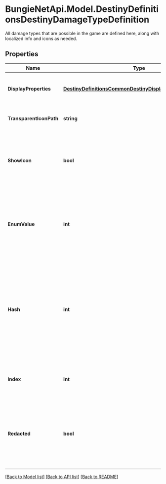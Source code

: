 # BungieNetApi.Model.DestinyDefinitionsDestinyDamageTypeDefinition
All damage types that are possible in the game are defined here, along with localized info and icons as needed.
## Properties

Name | Type | Description | Notes
------------ | ------------- | ------------- | -------------
**DisplayProperties** | [**DestinyDefinitionsCommonDestinyDisplayPropertiesDefinition**](DestinyDefinitionsCommonDestinyDisplayPropertiesDefinition.md) | The description of the damage type, icon etc... | [optional] 
**TransparentIconPath** | **string** | A variant of the icon that is transparent and colorless. | [optional] 
**ShowIcon** | **bool** | If TRUE, the game shows this damage type&#39;s icon. Otherwise, it doesn&#39;t. Whether you show it or not is up to you. | [optional] 
**EnumValue** | **int** | We have an enumeration for damage types for quick reference. This is the current definition&#39;s damage type enum value. | [optional] 
**Hash** | **int** | The unique identifier for this entity. Guaranteed to be unique for the type of entity, but not globally.  When entities refer to each other in Destiny content, it is this hash that they are referring to. | [optional] 
**Index** | **int** | The index of the entity as it was found in the investment tables. | [optional] 
**Redacted** | **bool** | If this is true, then there is an entity with this identifier/type combination, but BNet is not yet allowed to show it. Sorry! | [optional] 

[[Back to Model list]](../README.md#documentation-for-models) [[Back to API list]](../README.md#documentation-for-api-endpoints) [[Back to README]](../README.md)

